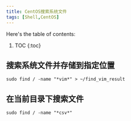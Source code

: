 ```yaml
---
title: CentOS搜索系统文件
tags: [Shell,CentOS]
---
```


Here's the table of contents:
1. TOC
{:toc}

## 搜索系统文件并存储到指定位置
```
sudo find / -name "*vim*" > ~/find_vim_result
```

## 在当前目录下搜索文件
```
sudo find / -name "*csv*"
```

